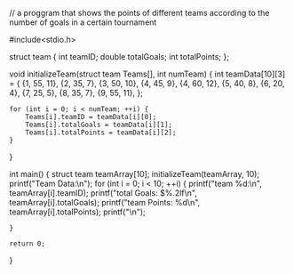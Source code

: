  // a proggram that shows the points of different teams according to the number of goals in a certain tournament

#include<stdio.h>

struct team {
    int teamID;
    double totalGoals;
    int totalPoints;
};

void initializeTeam(struct team Teams[], int numTeam) {
    int teamData[10][3] = {
        {1, 55, 11},
        {2, 35, 7},
        {3, 50, 10},
        {4, 45, 9},
        {4, 60, 12},
        {5, 40, 8},
        {6, 20, 4},
        {7, 25, 5},
        {8, 35, 7},
        {9, 55, 11},
    };

    for (int i = 0; i < numTeam; ++i) {
        Teams[i].teamID = teamData[i][0];
        Teams[i].totalGoals = teamData[i][1];
        Teams[i].totalPoints = teamData[i][2];
    }
}

int main() {
    struct team teamArray[10];
    initializeTeam(teamArray, 10);
    printf("Team Data:\n");
    for (int i = 0; i < 10; ++i) {
        printf("team %d:\n", teamArray[i].teamID);
        printf("total Goals: $%.2lf\n", teamArray[i].totalGoals);
        printf("team Points: %d\n", teamArray[i].totalPoints);
        printf("\n");
    
    }

    return 0;
}
